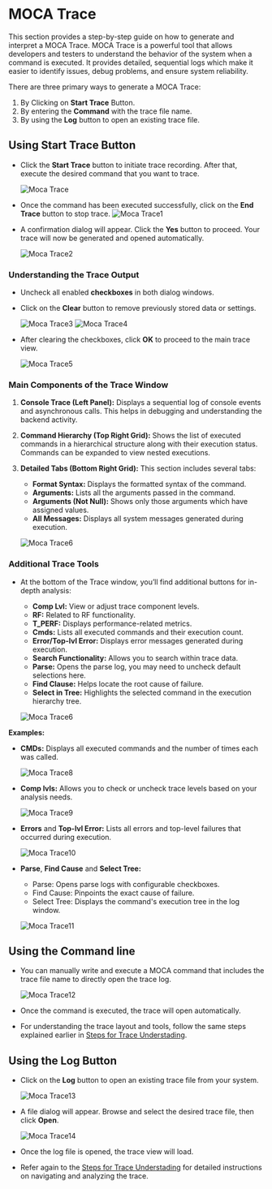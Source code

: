 # MOCA Trace

This section provides a step-by-step guide on how to generate and interpret a MOCA Trace. MOCA Trace is a powerful tool that allows developers and testers to understand the behavior of the system when a command is executed. It provides detailed, sequential logs which make it easier to identify issues, debug problems, and ensure system reliability.

There are three primary ways to generate a MOCA Trace:

1. By Clicking on **Start Trace** Button.
2. By entering the **Command** with the trace file name.
3. By using the **Log** button to open an existing trace file.

## Using Start Trace Button

- Click the **Start Trace** button to initiate trace recording. After that, execute the desired command that you want to trace.

    ![Moca Trace](./.attachments/Trace%20startbutton.png)

- Once the command has been executed successfully, click on the **End Trace** button to stop trace.
    ![Moca Trace1](./.attachments/End%20Tracebutton.png)

- A confirmation dialog will appear. Click the **Yes** button to proceed. Your trace will now be generated and opened automatically.

    ![Moca Trace2](./.attachments/Trace%20Openbutton.png)

### Understanding the Trace Output

- Uncheck all enabled **checkboxes** in both dialog windows.

- Click on the **Clear** button to remove previously stored data or settings.

    ![Moca Trace3](./.attachments/traceenabled.png)
    ![Moca Trace4](./.attachments/Traceenabled2.png)

- After clearing the checkboxes, click **OK** to proceed to the main trace view.

    ![Moca Trace5](./.attachments/OpenTracepage.png)

### Main Components of the Trace Window

1. **Console Trace (Left Panel):** Displays a sequential log of console events and asynchronous calls. This helps in debugging and understanding the backend activity.

2. **Command Hierarchy (Top Right Grid):** Shows the list of executed commands in a hierarchical structure along with their execution status. Commands can be expanded to view nested executions.

3. **Detailed Tabs (Bottom Right Grid):** This section includes several tabs:
    - **Format Syntax:** Displays the formatted syntax of the command.
    - **Arguments:** Lists all the arguments passed in the command.
    - **Arguments (Not Null):** Shows only those arguments which have assigned values.
    - **All Messages:** Displays all system messages generated during execution.

    ![Moca Trace6](./.attachments/Explainopentracepage.png)


### Additional Trace Tools

- At the bottom of the Trace window, you’ll find additional buttons for in-depth analysis:

    - **Comp Lvl:** View or adjust trace component levels.
    - **RF:** Related to RF functionality.
    - **T_PERF:** Displays performance-related metrics.
    - **Cmds:** Lists all executed commands and their execution count.
    - **Error/Top-lvl Error:** Displays error messages generated during execution.
    - **Search Functionality:** Allows you to search within trace data.
    - **Parse:** Opens the parse log, you may need to uncheck default selections here.
    - **Find Clause:** Helps locate the root cause of failure.
    - **Select in Tree:** Highlights the selected command in the execution hierarchy tree.

    ![Moca Trace6](./.attachments/Opentracepagebuttons.png)


**Examples:**
- **CMDs:** Displays all executed commands and the number of times each was called.

    ![Moca Trace8](./.attachments/opentracepagebuttonexplain.png)

- **Comp lvls:** Allows you to check or uncheck trace levels based on your analysis needs.

    ![Moca Trace9](./.attachments/opentracepagebuttonexplain2.png)

- **Errors** and **Top-lvl Error:** Lists all errors and top-level failures that occurred during execution.

    ![Moca Trace10](./.attachments/opentracepagebuttonexplain3.png)

- **Parse**, **Find Cause** and **Select Tree:**

    - Parse: Opens parse logs with configurable checkboxes.
    - Find Cause: Pinpoints the exact cause of failure.
    - Select Tree: Displays the command's execution tree in the log window.

    ![Moca Trace11](./.attachments/opentracepagebuttonexplain4.png)



## Using the Command line

- You can manually write and execute a MOCA command that includes the trace file name to directly open the trace log.

    ![Moca Trace12](./.attachments/MocaCommandtrace.png)

- Once the command is executed, the trace will open automatically.

- For understanding the trace layout and tools, follow the same steps explained earlier in [Steps for Trace Understading](#understanding-the-trace-output).

## Using the Log Button

- Click on the **Log** button to open an existing trace file from your system.

    ![Moca Trace13](./.attachments/Logbuttonfortrace.png)

- A file dialog will appear. Browse and select the desired trace file, then click **Open**.

    ![Moca Trace14](./.attachments/Logfilesfortrace.png)

- Once the log file is opened, the trace view will load.

- Refer again to the [Steps for Trace Understading](#understanding-the-trace-output) for detailed instructions on navigating and analyzing the trace.







